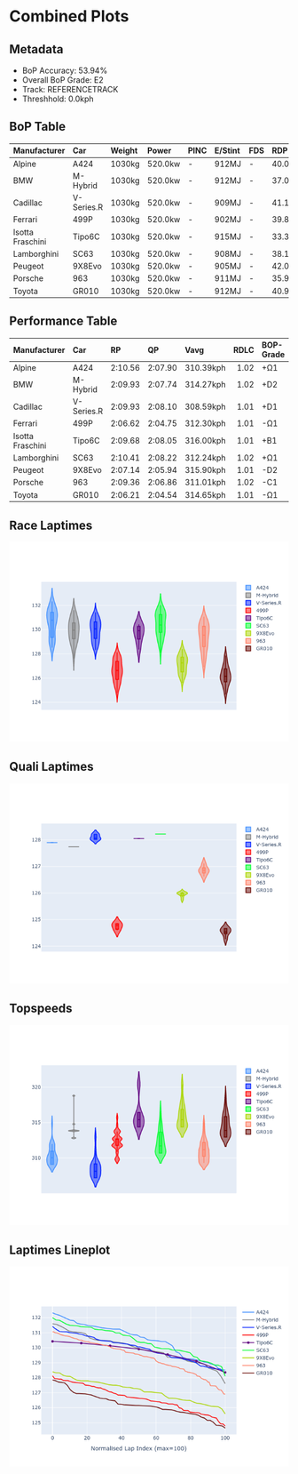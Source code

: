 # Combined Plots

## Metadata

- BoP Accuracy: 53.94%
- Overall BoP Grade: E2
- Track: REFERENCETRACK
- Threshhold: 0.0kph

## BoP Table
| Manufacturer     | Car        | Weight   | Power   | PINC   | E/Stint   | FDS   | RDP    | QDP    | TDP    |
|:-----------------|:-----------|:---------|:--------|:-------|:----------|:------|:-------|:-------|:-------|
| Alpine           | A424       | 1030kg   | 520.0kw | -      | 912MJ     | -     | 40.00% | 20.00% | 28.80% |
| BMW              | M-Hybrid   | 1030kg   | 520.0kw | -      | 912MJ     | -     | 37.07% | 20.00% | 7.76%  |
| Cadillac         | V-Series.R | 1030kg   | 520.0kw | -      | 909MJ     | -     | 41.14% | 33.33% | 12.00% |
| Ferrari          | 499P       | 1030kg   | 520.0kw | -      | 902MJ     | -     | 39.80% | 18.75% | 16.42% |
| Isotta Fraschini | Tipo6C     | 1030kg   | 520.0kw | -      | 915MJ     | -     | 33.33% | 16.67% | 15.04% |
| Lamborghini      | SC63       | 1030kg   | 520.0kw | -      | 908MJ     | -     | 38.17% | 20.00% | 23.66% |
| Peugeot          | 9X8Evo     | 1030kg   | 520.0kw | -      | 905MJ     | -     | 42.02% | 34.78% | 29.91% |
| Porsche          | 963        | 1030kg   | 520.0kw | -      | 911MJ     | -     | 35.99% | 45.45% | 33.88% |
| Toyota           | GR010      | 1030kg   | 520.0kw | -      | 912MJ     | -     | 40.97% | 62.50% | 23.61% |

## Performance Table
| Manufacturer     | Car        | RP      | QP      | Vavg      |   RDLC | BOP-Grade   | Match   |
|:-----------------|:-----------|:--------|:--------|:----------|-------:|:------------|:--------|
| Alpine           | A424       | 2:10.56 | 2:07.90 | 310.39kph |   1.02 | +Ω1         | 34.00%  |
| BMW              | M-Hybrid   | 2:09.93 | 2:07.74 | 314.27kph |   1.02 | +D2         | 62.79%  |
| Cadillac         | V-Series.R | 2:09.93 | 2:08.10 | 308.59kph |   1.01 | +D1         | 65.28%  |
| Ferrari          | 499P       | 2:06.62 | 2:04.75 | 312.30kph |   1.01 | -Ω1         | 35.00%  |
| Isotta Fraschini | Tipo6C     | 2:09.68 | 2:08.05 | 316.00kph |   1.01 | +B1         | 85.71%  |
| Lamborghini      | SC63       | 2:10.41 | 2:08.22 | 312.24kph |   1.02 | +Ω1         | 50.00%  |
| Peugeot          | 9X8Evo     | 2:07.14 | 2:05.94 | 315.90kph |   1.01 | -D2         | 62.00%  |
| Porsche          | 963        | 2:09.36 | 2:06.86 | 311.01kph |   1.02 | -C1         | 77.10%  |
| Toyota           | GR010      | 2:06.21 | 2:04.54 | 314.65kph |   1.01 | -Ω1         | 13.56%  |

## Race Laptimes
![Race Laptimes](images/race_violin.png)

## Quali Laptimes
![Quali Laptimes](images/quali_violin.png)

## Topspeeds
![Topspeeds](images/topspeed_violin.png)

## Laptimes Lineplot
![Laptimes Lineplot](images/laptime_line.png)

